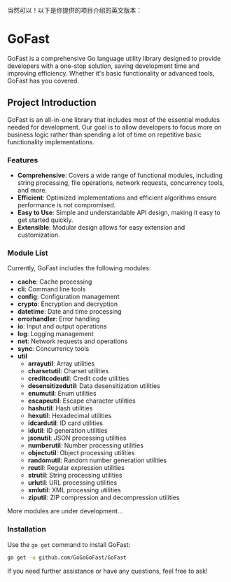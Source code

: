 当然可以！以下是你提供的项目介绍的英文版本：

# GoFast

GoFast is a comprehensive Go language utility library designed to provide developers with a one-stop solution, saving development time and improving efficiency. Whether it's basic functionality or advanced tools, GoFast has you covered.

## Project Introduction

GoFast is an all-in-one library that includes most of the essential modules needed for development. Our goal is to allow developers to focus more on business logic rather than spending a lot of time on repetitive basic functionality implementations.

### Features

- **Comprehensive**: Covers a wide range of functional modules, including string processing, file operations, network requests, concurrency tools, and more.
- **Efficient**: Optimized implementations and efficient algorithms ensure performance is not compromised.
- **Easy to Use**: Simple and understandable API design, making it easy to get started quickly.
- **Extensible**: Modular design allows for easy extension and customization.

### Module List

Currently, GoFast includes the following modules:

- **cache**: Cache processing
- **cli**: Command line tools
- **config**: Configuration management
- **crypto**: Encryption and decryption
- **datetime**: Date and time processing
- **errorhandler**: Error handling
- **io**: Input and output operations
- **log**: Logging management
- **net**: Network requests and operations
- **sync**: Concurrency tools
- **util**
  - **arrayutil**: Array utilities
  - **charsetutil**: Charset utilities
  - **creditcodeutil**: Credit code utilities
  - **desensitizedutil**: Data desensitization utilities
  - **enumutil**: Enum utilities
  - **escapeutil**: Escape character utilities
  - **hashutil**: Hash utilities
  - **hexutil**: Hexadecimal utilities
  - **idcardutil**: ID card utilities
  - **idutil**: ID generation utilities
  - **jsonutil**: JSON processing utilities
  - **numberutil**: Number processing utilities
  - **objectutil**: Object processing utilities
  - **randomutil**: Random number generation utilities
  - **reutil**: Regular expression utilities
  - **strutil**: String processing utilities
  - **urlutil**: URL processing utilities
  - **xmlutil**: XML processing utilities
  - **ziputil**: ZIP compression and decompression utilities

More modules are under development...

### Installation

Use the `go get` command to install GoFast:

```sh
go get -u github.com/GoGoGoFast/GoFast

```

If you need further assistance or have any questions, feel free to ask!
